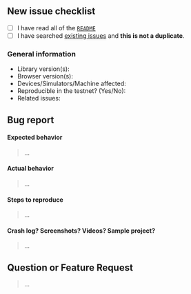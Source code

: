 ## New issue checklist
<!-- Before submitting this issue, make sure you have done the following -->

- [ ] I have read all of the [`README`](https://github.com/krill-network/core/blob/master/README.md) 
- [ ] I have searched [existing issues](https://github.com/krill-network/core/issues?q=is%3Aissue+sort%3Acreated-desc) and **this is not a duplicate**.

### General information

- Library version(s):
- Browser version(s):
- Devices/Simulators/Machine affected:
- Reproducible in the testnet? (Yes/No): 
- Related issues:

## Bug report

#### Expected behavior

> ...

#### Actual behavior

> ...

#### Steps to reproduce

> ...

#### Crash log? Screenshots? Videos? Sample project?

>...

## Question or Feature Request

> ...
